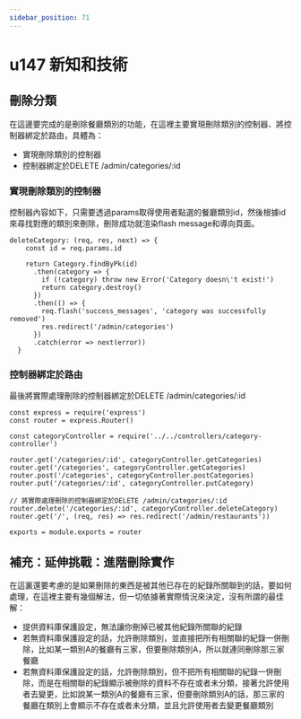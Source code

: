 ```yaml
---
sidebar_position: 71
---
```


# u147 新知和技術

## 刪除分類 
在這邊要完成的是刪除餐廳類別的功能，在這裡主要實現刪除類別的控制器、將控制器綁定於路由，具體為：
  - 實現刪除類別的控制器
  - 控制器綁定於DELETE /admin/categories/:id

### 實現刪除類別的控制器
控制器內容如下，只需要透過params取得使用者點選的餐廳類別id，然後根據id來尋找對應的類別來刪除，刪除成功就渲染flash message和導向頁面。
```
deleteCategory: (req, res, next) => {
    const id = req.params.id

    return Category.findByPk(id)
      .then(category => {
        if (!category) throw new Error('Category doesn\'t exist!')
        return category.destroy()
      })
      .then(() => {
        req.flash('success_messages', 'category was successfully removed')
        res.redirect('/admin/categories')
      })
      .catch(error => next(error))
  }

```

### 控制器綁定於路由
最後將實際處理刪除的控制器綁定於DELETE /admin/categories/:id
```
const express = require('express')
const router = express.Router()

const categoryController = require('../../controllers/category-controller')

router.get('/categories/:id', categoryController.getCategories)
router.get('/categories', categoryController.getCategories)
router.post('/categories', categoryController.postCategories)
router.put('/categories/:id', categoryController.putCategory)

// 將實際處理刪除的控制器綁定於DELETE /admin/categories/:id
router.delete('/categories/:id', categoryController.deleteCategory)
router.get('/', (req, res) => res.redirect('/admin/restaurants'))

exports = module.exports = router
```


## 補充：延伸挑戰：進階刪除實作
在這裏還要考慮的是如果刪除的東西是被其他已存在的紀錄所關聯到的話，要如何處理，在這裡主要有幾個解法，但一切依據著實際情況來決定，沒有所謂的最佳解：
  - 提供資料庫保護設定，無法讓你刪掉已被其他紀錄所關聯的紀錄
  - 若無資料庫保護設定的話，允許刪除類別，並直接把所有相關聯的紀錄一併刪除，比如某一類別A的餐廳有三家，但要刪除類別A，所以就連同刪除那三家餐廳
  - 若無資料庫保護設定的話，允許刪除類別，但不把所有相關聯的紀錄一併刪除，而是在相關聯的紀錄顯示被刪除的資料不存在或者未分類，接著允許使用者去變更，比如說某一類別A的餐廳有三家，但要刪除類別A的話，那三家的餐廳在類別上會顯示不存在或者未分類，並且允許使用者去變更餐廳類別

